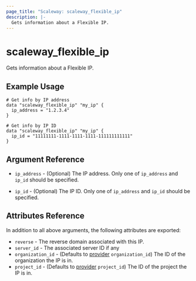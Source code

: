 ```yaml
---
page_title: "Scaleway: scaleway_flexible_ip"
description: |-
  Gets information about a Flexible IP.
---
```


# scaleway_flexible_ip

Gets information about a Flexible IP.

## Example Usage

```hcl
# Get info by IP address
data "scaleway_flexible_ip" "my_ip" {
  ip_address = "1.2.3.4"
}

# Get info by IP ID
data "scaleway_flexible_ip" "my_ip" {
  ip_id = "11111111-1111-1111-1111-111111111111"
}
```

## Argument Reference

- `ip_address` - (Optional) The IP address.
  Only one of `ip_address` and `ip_id` should be specified.

- `ip_id` - (Optional) The IP ID.
  Only one of `ip_address` and `ip_id` should be specified.

## Attributes Reference

In addition to all above arguments, the following attributes are exported:

- `reverse` - The reverse domain associated with this IP.
- `server_id` - The associated server ID if any
- `organization_id` - (Defaults to [provider](../index.md#organization_id) `organization_id`) The ID of the organization the IP is in.
- `project_id` - (Defaults to [provider](../index.md#project_id) `project_id`) The ID of the project the IP is in.
